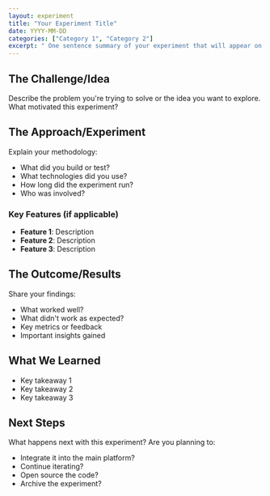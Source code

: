 ```yaml
---
layout: experiment
title: "Your Experiment Title"
date: YYYY-MM-DD
categories: ["Category 1", "Category 2"]
excerpt: " One sentence summary of your experiment that will appear on the homepage."
---
```


## The Challenge/Idea

Describe the problem you're trying to solve or the idea you want to explore. What motivated this experiment?

## The Approach/Experiment

Explain your methodology:
- What did you build or test?
- What technologies did you use?
- How long did the experiment run?
- Who was involved?

### Key Features (if applicable)
- **Feature 1**: Description
- **Feature 2**: Description
- **Feature 3**: Description

## The Outcome/Results

Share your findings:
- What worked well?
- What didn't work as expected?
- Key metrics or feedback
- Important insights gained

## What We Learned

- Key takeaway 1
- Key takeaway 2
- Key takeaway 3

## Next Steps

What happens next with this experiment? Are you planning to:
- Integrate it into the main platform?
- Continue iterating?
- Open source the code?
- Archive the experiment? 